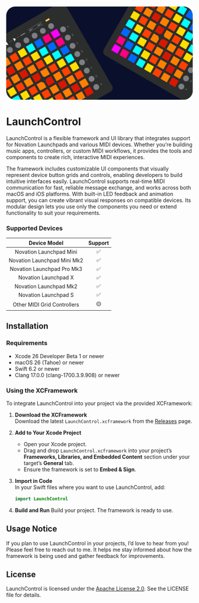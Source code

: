 ![Hero](LaunchControl/LaunchControl.docc/Resources/Midi-Grid-Animator-Hero@1x.png)

# LaunchControl

LaunchControl is a flexible framework and UI library that integrates support for Novation Launchpads and various MIDI devices. Whether you’re building music apps, controllers, or custom MIDI workflows, it provides the tools and components to create rich, interactive MIDI experiences.

The framework includes customizable UI components that visually represent device button grids and controls, enabling developers to build intuitive interfaces easily. LaunchControl supports real-time MIDI communication for fast, reliable message exchange, and works across both macOS and iOS platforms. With built-in LED feedback and animation support, you can create vibrant visual responses on compatible devices. Its modular design lets you use only the components you need or extend functionality to suit your requirements.

### Supported Devices

| Device Model                | Support    |
| :---------------------:     | :--------: |
| Novation Launchpad Mini     | ✅         |
| Novation Launchpad Mini Mk2 | ✅         |
| Novation Launchpad Pro Mk3  | ✅         |
| Novation Launchpad X        | ✅         |
| Novation Launchpad Mk2      | ✅         |
| Novation Launchpad S        | ✅         |
| Other MIDI Grid Controllers | 🟡         |

## Installation

### Requirements

- Xcode 26 Developer Beta 1 or newer
- macOS 26 (Tahoe) or newer
- Swift 6.2 or newer
- Clang 17.0.0 (clang-1700.3.9.908) or newer

### Using the XCFramework

To integrate LaunchControl into your project via the provided XCFramework:

1. **Download the XCFramework**  
   Download the latest `LaunchControl.xcframework` from the [Releases](https://github.com/Soundform-Labs/LaunchControl/releases) page.

2. **Add to Your Xcode Project**  
   - Open your Xcode project.
   - Drag and drop `LaunchControl.xcframework` into your project’s **Frameworks, Libraries, and Embedded Content** section under your target’s **General** tab.
   - Ensure the framework is set to **Embed & Sign**.

3. **Import in Code**  
   In your Swift files where you want to use LaunchControl, add:  
   ```swift
   import LaunchControl
   ```

4. **Build and Run**
   Build your project. The framework is ready to use.

## Usage Notice

If you plan to use LaunchControl in your projects, I’d love to hear from you! Please feel free to reach out to me. It helps me stay informed about how the framework is being used and gather feedback for improvements.

## License

LaunchControl is licensed under the [Apache License 2.0](./LICENSE). See the LICENSE file for details.